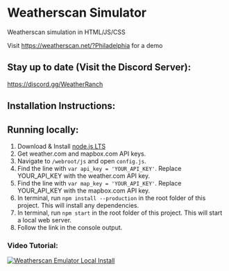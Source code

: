 # Weatherscan Simulator
Weatherscan simulation in HTML/JS/CSS

Visit https://weatherscan.net/?Philadelphia for a demo 

## Stay up to date (Visit the Discord Server):
https://discord.gg/WeatherRanch
## Installation Instructions:

## Running locally:
1. Download & Install [node.js LTS](https://nodejs.org/en/)
2. Get weather.com and mapbox.com API keys.
3. Navigate to `/webroot/js` and open `config.js`.
4. Find the line with `var api_key = 'YOUR_API_KEY'`. Replace YOUR_API_KEY with the weather.com API key.
5. Find the line with `var map_key = 'YOUR_API_KEY'`. Replace YOUR_API_KEY with the mapbox.com API key.
6. In terminal, run `npm install --production` in the root folder of this project. This will install any dependencies.
7. In terminal, run `npm start` in the root folder of this project. This will start a local web server.
8. Follow the link in the console output.
### Video Tutorial:
[![Weatherscan Emulator Local Install](https://img.youtube.com/vi/2oDdpsCEWOU/maxresdefault.jpg)](https://www.youtube.com/watch?v=2oDdpsCEWOU)
